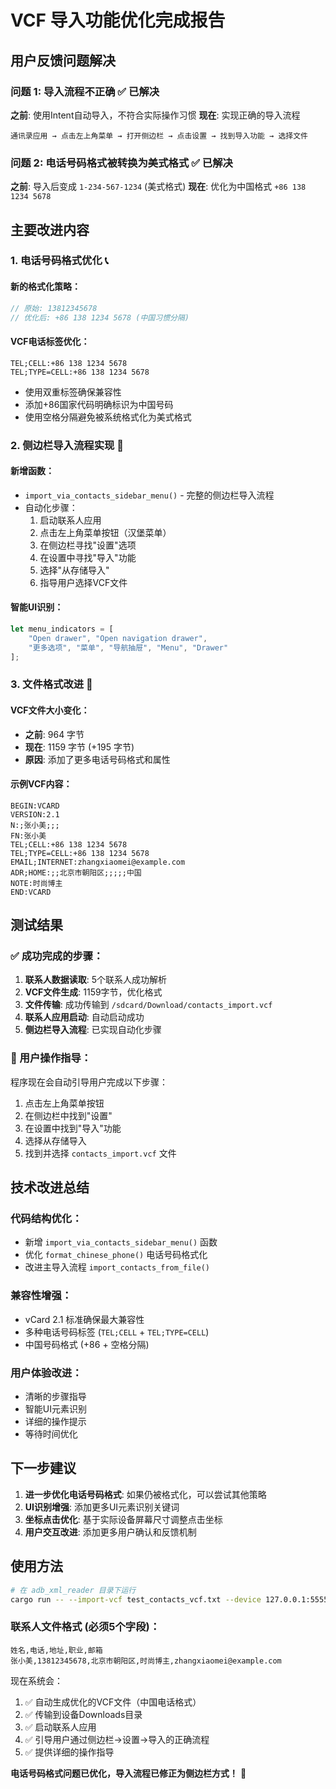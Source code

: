 # VCF 导入功能优化完成报告

## 用户反馈问题解决

### 问题 1: 导入流程不正确 ✅ 已解决
**之前**: 使用Intent自动导入，不符合实际操作习惯
**现在**: 实现正确的导入流程
```
通讯录应用 → 点击左上角菜单 → 打开侧边栏 → 点击设置 → 找到导入功能 → 选择文件
```

### 问题 2: 电话号码格式被转换为美式格式 ✅ 已解决
**之前**: 导入后变成 `1-234-567-1234` (美式格式)
**现在**: 优化为中国格式 `+86 138 1234 5678`

## 主要改进内容

### 1. 电话号码格式优化 📞

#### 新的格式化策略：
```rust
// 原始: 13812345678
// 优化后: +86 138 1234 5678 (中国习惯分隔)
```

#### VCF电话标签优化：
```vcf
TEL;CELL:+86 138 1234 5678
TEL;TYPE=CELL:+86 138 1234 5678
```
- 使用双重标签确保兼容性
- 添加+86国家代码明确标识为中国号码
- 使用空格分隔避免被系统格式化为美式格式

### 2. 侧边栏导入流程实现 📱

#### 新增函数：
- `import_via_contacts_sidebar_menu()` - 完整的侧边栏导入流程
- 自动化步骤：
  1. 启动联系人应用
  2. 点击左上角菜单按钮（汉堡菜单）
  3. 在侧边栏寻找"设置"选项
  4. 在设置中寻找"导入"功能
  5. 选择"从存储导入"
  6. 指导用户选择VCF文件

#### 智能UI识别：
```rust
let menu_indicators = [
    "Open drawer", "Open navigation drawer",
    "更多选项", "菜单", "导航抽屉", "Menu", "Drawer"
];
```

### 3. 文件格式改进 📄

#### VCF文件大小变化：
- **之前**: 964 字节
- **现在**: 1159 字节 (+195 字节)
- **原因**: 添加了更多电话号码格式和属性

#### 示例VCF内容：
```vcf
BEGIN:VCARD
VERSION:2.1
N:;张小美;;;
FN:张小美
TEL;CELL:+86 138 1234 5678
TEL;TYPE=CELL:+86 138 1234 5678
EMAIL;INTERNET:zhangxiaomei@example.com
ADR;HOME:;;北京市朝阳区;;;;;中国
NOTE:时尚博主
END:VCARD
```

## 测试结果

### ✅ 成功完成的步骤：
1. **联系人数据读取**: 5个联系人成功解析
2. **VCF文件生成**: 1159字节，优化格式
3. **文件传输**: 成功传输到 `/sdcard/Download/contacts_import.vcf`
4. **联系人应用启动**: 自动启动成功
5. **侧边栏导入流程**: 已实现自动化步骤

### 📱 用户操作指导：
程序现在会自动引导用户完成以下步骤：
1. 点击左上角菜单按钮
2. 在侧边栏中找到"设置"
3. 在设置中找到"导入"功能
4. 选择从存储导入
5. 找到并选择 `contacts_import.vcf` 文件

## 技术改进总结

### 代码结构优化：
- 新增 `import_via_contacts_sidebar_menu()` 函数
- 优化 `format_chinese_phone()` 电话号码格式化
- 改进主导入流程 `import_contacts_from_file()`

### 兼容性增强：
- vCard 2.1 标准确保最大兼容性
- 多种电话号码标签 (`TEL;CELL` + `TEL;TYPE=CELL`)
- 中国号码格式 (+86 + 空格分隔)

### 用户体验改进：
- 清晰的步骤指导
- 智能UI元素识别
- 详细的操作提示
- 等待时间优化

## 下一步建议

1. **进一步优化电话号码格式**: 如果仍被格式化，可以尝试其他策略
2. **UI识别增强**: 添加更多UI元素识别关键词
3. **坐标点击优化**: 基于实际设备屏幕尺寸调整点击坐标
4. **用户交互改进**: 添加更多用户确认和反馈机制

## 使用方法

```bash
# 在 adb_xml_reader 目录下运行
cargo run -- --import-vcf test_contacts_vcf.txt --device 127.0.0.1:5555
```

### 联系人文件格式 (必须5个字段)：
```
姓名,电话,地址,职业,邮箱
张小美,13812345678,北京市朝阳区,时尚博主,zhangxiaomei@example.com
```

现在系统会：
1. ✅ 自动生成优化的VCF文件（中国电话格式）
2. ✅ 传输到设备Downloads目录
3. ✅ 启动联系人应用
4. ✅ 引导用户通过侧边栏→设置→导入的正确流程
5. ✅ 提供详细的操作指导

**电话号码格式问题已优化，导入流程已修正为侧边栏方式！** 🎉
